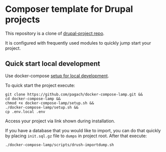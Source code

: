 # Composer template for Drupal projects

This repository is a clone of [drupal-project repo](https://github.com/drupal-composer/drupal-project).

It is configured with frequently used modules to quickly jump start your project.

## Quick start local development
Use docker-compose [setup for local development](https://github.com/pagach/docker-compose-lamp).

To quick start the project execute:

```shell
git clone https://github.com/pagach/docker-compose-lamp.git &&
cd docker-compose-lamp &&
chmod +x docker-compose-lamp/setup.sh &&
./docker-compose-lamp/setup.sh &&
cp .env.local .env
```

Access your project via link shown during installation.

If you have a database that you would like to import, you can do that quickly by placing `init.sql.gz` file
to `dumps` in project root. After that execute:

```shell
./docker-compose-lamp/scripts/drush-importdump.sh
```
